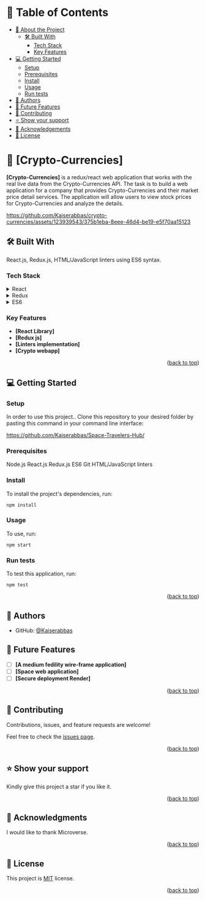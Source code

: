 <a name="readme-top"></a>

# 📗 Table of Contents

- [📖 About the Project](#about-project)
  - [🛠 Built With](#built-with)
    - [Tech Stack](#tech-stack)
    - [Key Features](#key-features)
- [💻 Getting Started](#getting-started)
  - [Setup](#setup)
  - [Prerequisites](#prerequisites)
  - [Install](#install)
  - [Usage](#usage)
  - [Run tests](#run-tests)
- [👥 Authors](#authors)
- [🔭 Future Features](#future-features)
- [🤝 Contributing](#contributing)
- [⭐️ Show your support](#support)
- [🙏 Acknowledgements](#acknowledgements)
- [📝 License](#license)

# 📖 [Crypto-Currencies] <a name="about-project"></a>

**[Crypto-Currencies]** is a redux/react web application that works with the real live data from the Crypto-Currencies API. The task is to build a web application for a company that provides Crypto-Currencies and their market price detail services. The application will allow users to view stock prices for Crypto-Currencies and analyze the details.



https://github.com/Kaiserabbas/crypto-currencies/assets/123939543/375b1eba-8eee-46d4-be19-e5f70aa15123



## 🛠 Built With <a name="built-with"></a>
React.js, Redux.js, HTML/JavaScript linters using ES6 syntax.

### Tech Stack <a name="tech-stack"></a>

<details>
  <summary>React</summary>
</details>

<details>
  <summary>Redux</summary>
</details>

<details>
  <summary>ES6</summary>
</details>

### Key Features <a name="key-features"></a>

- **[React Library]**
- **[Redux js]**
- **[Linters implementation]**
- **[Crypto webapp]**

<p align="right">(<a href="#readme-top">back to top</a>)</p>

## 💻 Getting Started <a name="getting-started"></a>

### Setup <a name="setup"></a>

In order to use this project.. Clone this repository to your desired folder by pasting this command in your command line interface:

  https://github.com/Kaiserabbas/Space-Travelers-Hub/

### Prerequisites <a name="prerequisites"></a>

  Node.js
  React.js
  Redux.js
  ES6
  Git
  HTML/JavaScript linters

### Install <a name="install"></a>

To install the project's dependencies, run:

```
npm install
```

### Usage <a name="usage"></a>

To use, run:

```
npm start
```

### Run tests <a name="run-tests"></a>

To test this application, run:

```
npm test
```

<p align="right">(<a href="#readme-top">back to top</a>)</p>

## 👥 Authors <a name="authors"></a>

- GitHub: [@Kaiserabbas](https://github.com/Kaiserabbas)

## 🔭 Future Features <a name="future-features"></a>

- [ ] **[A medium fedility wire-frame application]**
- [ ] **[Space web application]**
- [ ] **[Secure deployment Render]**

<p align="right">(<a href="#readme-top">back to top</a>)</p>

## 🤝 Contributing <a name="contributing"></a>

Contributions, issues, and feature requests are welcome!

Feel free to check the [issues page](../../issues/).

<p align="right">(<a href="#readme-top">back to top</a>)</p>

## ⭐️ Show your support <a name="support"></a>

Kindly give this project a star if you like it.

<p align="right">(<a href="#readme-top">back to top</a>)</p>

## 🙏 Acknowledgments <a name="acknowledgements"></a>

I would like to thank Microverse.

<p align="right">(<a href="#readme-top">back to top</a>)</p>

## 📝 License <a name="license"></a>

This project is [MIT](/LICENSE) license.

<p align="right">(<a href="#readme-top">back to top</a>)</p>
